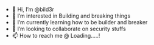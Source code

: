 - 👋 Hi, I’m @bild3r
- 👀 I’m interested in Building and breaking things
- 🌱 I’m currently learning how to be  builder and breaker
- 💞️ I’m looking to collaborate on security stuffs
- 📫 How to reach me @ Loading.....!

<!---
bild3r/bild3r is a ✨ special ✨ repository because its `README.md` (this file) appears on your GitHub profile.
You can click the Preview link to take a look at your changes.
--->
